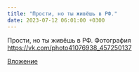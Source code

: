 ```yaml
---
title: "Прости, но ты живёшь в РФ."
date: 2023-07-12 06:01:00 +0300
---
```


Прости, но ты живёшь в РФ.
Фотография
https://vk.com/photo41076938_457250137

[Вложение](https://vk.com/photo41076938_457250137)
